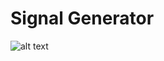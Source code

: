 # Signal Generator

![alt text](https://github.com/renecartaya/Instrumentation/blob/main/Signal%20Generator%20(Early%20Dev)/Screenshot.png)
